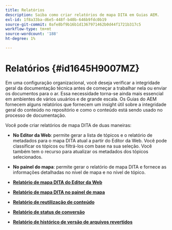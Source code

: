 ```yaml
---
title: Relatórios
description: Saiba como criar relatórios de mapa DITA em Guias AEM.
exl-id: 1f8a33ba-d6e5-448f-b40b-646b9fdc0b19
source-git-commit: 0afe8bf9b16b1d1367971462b0d44f1721b317c5
workflow-type: tm+mt
source-wordcount: '188'
ht-degree: 1%

---
```


# Relatórios {#id1645H9007MZ}

Em uma configuração organizacional, você deseja verificar a integridade geral da documentação técnica antes de começar a trabalhar nela ou enviar os documentos para o ar. Essa necessidade torna-se ainda mais essencial em ambientes de vários usuários e de grande escala. Os Guias do AEM fornecem alguns relatórios que fornecem um insight útil sobre a integridade geral do conteúdo no repositório e como o conteúdo está sendo usado no processo de documentação.

Você pode criar relatórios de mapa DITA de duas maneiras:

- **No Editor da Web**: permite gerar a lista de tópicos e o relatório de metadados para o mapa DITA atual a partir do Editor da Web. Você pode classificar os tópicos ou filtrá-los com base na sua seleção. Você também tem o recurso para atualizar os metadados dos tópicos selecionados.
- **No painel do mapa**: permite gerar o relatório de mapa DITA e fornece as informações detalhadas no nível de mapa e no nível de tópico.

- **[Relatório de mapa DITA do Editor da Web](reports-web-editor.md)**

- **[Relatório de mapa DITA no painel de mapa](reports-ditamap.md)**

- **[Relatório de reutilização de conteúdo](reports-content-reuse.md)**

- **[Relatório de status de conversão](reports-convertion-status.md)**

- **[Relatório de histórico de versão de arquivos revertidos](reports-reverted-file-version-history.md)**
